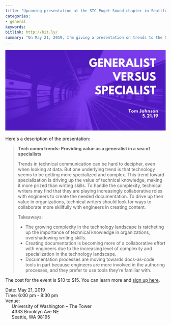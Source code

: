 ```yaml
---
title: "Upcoming presentation at the STC Puget Sound chapter in Seattle"
categories:
- general
keywords:
bitlink: http://bit.ly/
summary: "On May 21, 2019, I'm giving a presentation on trends to the STC Puget Sound Chapter in Seattle, Washington. The venue is at the University of Washington and will be from 6:00-8:30pm."
---
```


<a href="https://www.stc-psc.org/event/tech-comm-trends-providing-value-as-a-generalist-in-a-sea-of-specialists/"><img src="/images/stcpugetsoundgenspec.png" alt="STC Puget Sound presentation" /></a>

Here's a description of the presentation:

> **Tech comm trends: Providing value as a generalist in a sea of specialists**
>
> Trends in technical communication can be hard to decipher, even when looking at data. But one underlying trend is that technology seems to be getting more specialized and complex. This trend toward specialization is driving up the value of technical knowledge, making it more prized than writing skills. To handle the complexity, technical writers may find that they are playing increasingly collaborative roles with engineers to create the needed documentation. To drive up their value in organizations, technical writers should look for ways to collaborate more skillfully with engineers in creating content.
>
> Takeaways:
>
> - The growing complexity in the technology landscape is ratcheting up the importance of technical knowledge in organizations, overshadowing writing skills.
> - Creating documentation is becoming more of a collaborative effort with engineers due to the increasing level of complexity and specialization in the technology landscape.
> - Documentation processes are moving towards docs-as-code tools in part because engineers are more involved in the authoring processes, and they prefer to use tools they’re familiar with.

The cost for the event is $10 to $15. You can learn more and [sign up here](https://www.stc-psc.org/event/tech-comm-trends-providing-value-as-a-generalist-in-a-sea-of-specialists/).

Date: May 21, 2019<br/>
Time: 6:00 pm - 8:30 pm<br/>
Venue:<br/>
<span style="margin-left: 20px">University of Washington – The Tower<br/></span>
<span style="margin-left: 20px">4333 Brooklyn Ave NE <br/></span>
<span style="margin-left: 20px">Seattle, WA 98195</span>
